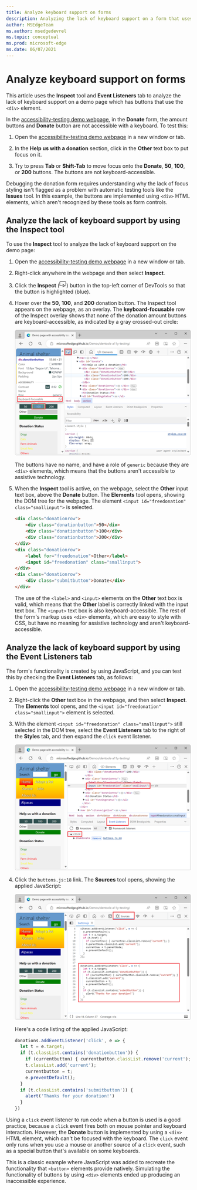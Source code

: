 ```yaml
---
title: Analyze keyboard support on forms
description: Analyzing the lack of keyboard support on a form that uses the div element with the Inspect tool and Event Listeners tab.
author: MSEdgeTeam
ms.author: msedgedevrel
ms.topic: conceptual
ms.prod: microsoft-edge
ms.date: 06/07/2021
---
```

# Analyze keyboard support on forms

This article uses the **Inspect** tool and **Event Listeners** tab to analyze the lack of keyboard support on a demo page which has buttons that use the `<div>` element.

In the [accessibility-testing demo webpage](https://microsoftedge.github.io/Demos/devtools-a11y-testing/), in the **Donate** form, the amount buttons and **Donate** button are not accessible with a keyboard.  To test this:

1. Open the [accessibility-testing demo webpage](https://microsoftedge.github.io/Demos/devtools-a11y-testing/) in a new window or tab.

1. In the **Help us with a donation** section, click in the **Other** text box to put focus on it.

1. Try to press **Tab** or **Shift-Tab** to move focus onto the **Donate**, **50**, **100**, or **200** buttons.  The buttons are not keyboard-accessible.

Debugging the donation form requires understanding why the lack of focus styling isn't flagged as a problem with automatic testing tools like the **Issues** tool.  In this example, the buttons are implemented using `<div>` HTML elements, which aren't recognized by these tools as form controls.


<!-- ====================================================================== -->
## Analyze the lack of keyboard support by using the Inspect tool

To use the **Inspect** tool to analyze the lack of keyboard support on the demo page:

1. Open the [accessibility-testing demo webpage](https://microsoftedge.github.io/Demos/devtools-a11y-testing/) in a new window or tab.

1. Right-click anywhere in the webpage and then select **Inspect**.

1. Click the **Inspect** (![Inspect icon](./test-analyze-no-keyboard-support-images/inspect-tool-icon-light-theme.png)) button in the top-left corner of DevTools so that the button is highlighted (blue).

1. Hover over the **50**, **100**, and **200** donation button.  The Inspect tool appears on the webpage, as an overlay.  The **keyboard-focusable** row of the Inspect overlay shows that none of the donation amount buttons are keyboard-accessible, as indicated by a gray crossed-out circle:

   ![Hovering over the donation buttons with the Inspect tool shows that they aren't keyboard-accessible](./test-analyze-no-keyboard-support-images/testing-donation-button-info.png)

   The buttons have no name, and have a role of `generic` because they are `<div>` elements, which means that the buttons aren't accessible to assistive technology.

1. When the **Inspect** tool is active, on the webpage, select the **Other** input text box, above the **Donate** button.  The **Elements** tool opens, showing the DOM tree for the webpage.  The element `<input id="freedonation" class="smallinput">` is selected.

   ```html
   <div class="donationrow">
       <div class="donationbutton">50</div>
       <div class="donationbutton">100</div>
       <div class="donationbutton">200</div>
   </div>
   <div class="donationrow">
       <label for="freedonation">Other</label>
       <input id="freedonation" class="smallinput">
   </div>
   <div class="donationrow">
       <div class="submitbutton">Donate</div>
   </div>
   ```

   The use of the `<label>` and `<input>` elements on the **Other** text box is valid, which means that the **Other** label is correctly linked with the input text box.  The `<input>` text box is also keyboard-accessible.  The rest of the form's markup uses `<div>` elements, which are easy to style with CSS, but have no meaning for assistive technology and aren't keyboard-accessible.


<!-- ====================================================================== -->
## Analyze the lack of keyboard support by using the Event Listeners tab

The form's functionality is created by using JavaScript, and you can test this by checking the **Event Listeners** tab, as follows:

1. Open the [accessibility-testing demo webpage](https://microsoftedge.github.io/Demos/devtools-a11y-testing/) in a new window or tab.

1. Right-click the **Other** text box in the webpage, and then select **Inspect**. The **Elements** tool opens, and the `<input id="freedonation" class="smallinput">` element is selected.

1. With the element `<input id="freedonation" class="smallinput">` still selected in the DOM tree, select the **Event Listeners** tab to the right of the **Styles** tab, and then expand the `click` event listener.

   ![The Event listeners tab showing a link to the JavaScript code that makes the form work](./test-analyze-no-keyboard-support-images/testing-event-handlers-on-button.png)

1. Click the `buttons.js:18` link.  The **Sources** tool opens, showing the applied JavaScript:

   ![The JavaScript responsible for the donation form's functionality, shown in the Sources tool](./test-analyze-no-keyboard-support-images/testing-form-handling-javascript.png)

   Here's a code listing of the applied JavaScript:

    ```javascript
    donations.addEventListener('click', e => {
      let t = e.target;
      if (t.classList.contains('donationbutton')) {
        if (currentbutton) { currentbutton.classList.remove('current'); }
        t.classList.add('current');
        currentbutton = t;
        e.preventDefault();
      }
      if (t.classList.contains('submitbutton')) {
        alert('Thanks for your donation!')
      }
    })
    ```
    
Using a `click` event listener to run code when a button is used is a good practice, because a `click` event fires both on mouse pointer and keyboard interaction.  However, the **Donate** button is implemented by using a `<div>` HTML element, which can't be focused with the keyboard.  The `click` event only runs when you use a mouse or another source of a `click` event, such as a special button that's available on some keyboards.

This is a classic example where JavaScript was added to recreate the functionality that `<button>` elements provide natively.  Simulating the functionality of buttons by using `<div>` elements ended up producing an inaccessible experience.
